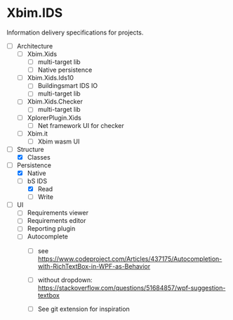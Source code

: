 # Xbim.IDS

Information delivery specifications for projects.

- [ ] Architecture
	- [ ] Xbim.Xids
		- [ ] multi-target lib
		- [ ] Native persistence
	- [ ] Xbim.Xids.Ids10
		- [ ] Buildingsmart IDS IO
		- [ ] multi-target lib
	- [ ] Xbim.Xids.Checker
		- [ ] multi-target lib
	- [ ] XplorerPlugin.Xids
		- [ ] Net framework UI for checker
	- [ ] Xbim.it
		- [ ] Xbim wasm UI

- [ ] Structure
	- [x] Classes
- [ ] Persistence
	- [x] Native
	- [ ] bS IDS
		- [x] Read
		- [ ] Write
- [ ] UI
	- [ ] Requirements viewer
	- [ ] Requirements editor
	- [ ] Reporting plugin
	- [ ] Autocomplete 
		- [ ] see https://www.codeproject.com/Articles/437175/Autocompletion-with-RichTextBox-in-WPF-as-Behavior
		- [ ] without dropdown: https://stackoverflow.com/questions/51684857/wpf-suggestion-textbox
		- [ ] See git extension for inspiration


